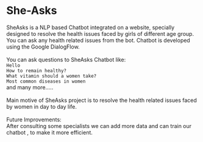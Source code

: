# She-Asks
SheAsks is a NLP based Chatbot integrated on a website, specially designed to resolve the health issues faced by girls of different age group.
You can ask any health related issues from the bot.
Chatbot is developed using the Google DialogFlow.
<br>
<br>
You can ask questions to SheAsks Chatbot like:<br>
 ```Hello ```<br>
```How to remain healthy?```<br>
```What vitamin should a women take?```<br>
```Most common diseases in women``` <br>
and many more.....<br>
<br>
Main motive of SheAsks project is to resolve the health related issues faced by women in day to day life.
<br>
<br>
Future Improvements:<br>
After consulting some specialists we can add more data and can train our chatbot , to make it more efficient.<br>


